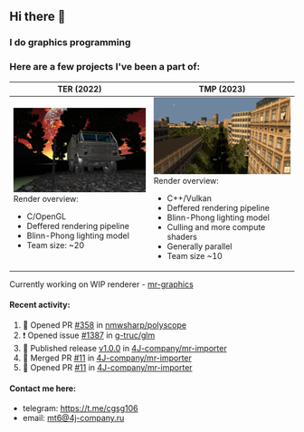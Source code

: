 ## Hi there 👋
### I do graphics programming
### Here are a few projects I've been a part of:  

TER (2022)            |  TMP (2023)
-------------------------|-------------------------
![](images/ter_screenshot_00_upscaled.webp) Render overview: <br><ul><li> C/OpenGL <li> Deffered rendering pipeline <li> Blinn-Phong lighting model <li> Team size: ~20 | ![](images/tmp_screenshot_01_upscaled.webp) Render overview: <br><ul><li> C++/Vulkan <li> Deffered rendering pipeline <li> Blinn-Phong lighting model <li> Culling and more compute shaders <li> Generally parallel <li> Team size ~10

Currently working on WIP renderer - [mr-graphics](https://github.com/4J-company/mr-graphics)  

#### Recent activity:
<!--START_SECTION:activity-->
1. 💪 Opened PR [#358](https://github.com/nmwsharp/polyscope/pull/358) in [nmwsharp/polyscope](https://github.com/nmwsharp/polyscope)
2. ❗ Opened issue [#1387](https://github.com/g-truc/glm/issues/1387) in [g-truc/glm](https://github.com/g-truc/glm)
3. 🚀 Published release [v1.0.0](https://github.com/4J-company/mr-importer/releases/tag/v1.0.0) in [4J-company/mr-importer](https://github.com/4J-company/mr-importer)
4. 🎉 Merged PR [#11](https://github.com/4J-company/mr-importer/pull/11) in [4J-company/mr-importer](https://github.com/4J-company/mr-importer)
5. 💪 Opened PR [#11](https://github.com/4J-company/mr-importer/pull/11) in [4J-company/mr-importer](https://github.com/4J-company/mr-importer)
<!--END_SECTION:activity-->

#### Contact me here:
 - telegram: https://t.me/cgsg106
 - email:    mt6@4j-company.ru
